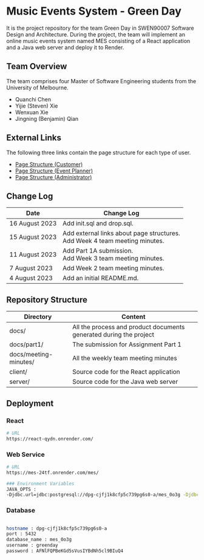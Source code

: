 # Music Events System - Green Day

It is the project repository for the team Green Day in SWEN90007 Software Design and Architecture. During the project, the team will implement an online music events system named MES consisting of a React application and a Java web server and deploy it to Render.

## Team Overview

The team comprises four Master of Software Engineering students from the University of Melbourne.

- Quanchi Chen
- Yijie (Steven) Xie
- Wenxuan Xie
- Jingning (Benjamin) Qian

## External Links

The following three links contain the page structure for each type of user.

- [Page Structure (Customer)](https://online.visual-paradigm.com/community/share/swen90007-page-structure-customer--1gifgo0tnz)
- [Page Structure (Event Planner)](https://online.visual-paradigm.com/community/share/swen90007-page-structure-event-planner--1gifi7o138)
- [Page Structure (Administrator)](https://online.visual-paradigm.com/community/share/swen90007-page-structure-administrator--1gifiplxhs)

## Change Log

| Date           | Change Log                                                   |
| -------------- | ------------------------------------------------------------ |
| 16 August 2023 | Add init.sql and drop.sql.                                   |
| 15 August 2023 | Add external links about page structures.<br/>Add Week 4 team meeting minutes. |
| 11 August 2023 | Add Part 1A submission. <br />Add Week 3 team meeting minutes. |
| 7 August 2023  | Add Week 2 team meeting minutes.                             |
| 4 August 2023  | Add an initial README.md.                                    |

## Repository Structure

| Directory             | Content                                                      |
| --------------------- | ------------------------------------------------------------ |
| docs/                 | All the process and product documents generated during the project |
| docs/part1/           | The submission for Assignment Part 1                         |
| docs/meeting-minutes/ | All the weekly team meeting minutes                          |
| client/               | Source code for the React application                        |
| server/               | Source code for the Java web server                          |

## Deployment

### React
```bash
# URL
https://react-qydn.onrender.com/

```

### Web Service
```bash
# URL
https://mes-24tf.onrender.com/mes/

### Environment Variables
JAVA_OPTS : 
-Djdbc.url=jdbc:postgresql://dpg-cjfj1k8cfp5c739pg6s0-a/mes_0o3g -Djdbc.user=greenday -Djdbc.password=AFNlFQPBeKGd5sVusIYBdNh5cl9BIuQ4 -Dcors.origins.ui=https://react-qydn.onrender.com

```

### Database
```bash

hostname : dpg-cjfj1k8cfp5c739pg6s0-a
port : 5432
database_name : mes_0o3g
username : greenday
password : AFNlFQPBeKGd5sVusIYBdNh5cl9BIuQ4

```
